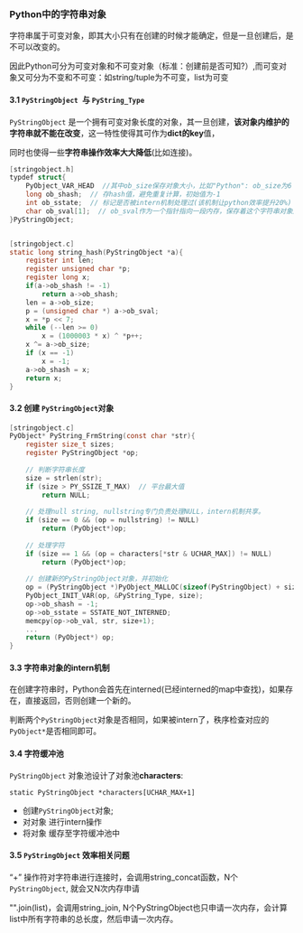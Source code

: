 ### Python中的字符串对象

字符串属于可变对象，即其大小只有在创建的时候才能确定，但是一旦创建后，是不可以改变的。

因此Python可分为可变对象和不可变对象（标准：创建前是否可知?）,而可变对象又可分为不变和不可变：如string/tuple为不可变，list为可变

#### 3.1 `PyStringObject `与 `PyString_Type`

`PyStringObject` 是一个拥有可变对象长度的对象，其一旦创建，**该对象内维护的字符串就不能在改变**，这一特性使得其可作为**dict的key**值，

同时也使得一些**字符串操作效率大大降低**(比如连接)。

```c
[stringobject.h]
typdef struct{
	PyObject_VAR_HEAD  //其中ob_size保存对象大小，比如"Python": ob_size为6
	long ob_shash;  // 存hash值，避免重复计算，初始值为-1
	int ob_sstate;  // 标记是否被intern机制处理过(该机制让python效率提升20%)
	char ob_sval[1];  // ob_sval作为一个指针指向一段内存，保存着这个字符串对象所维护的实际字符串, 必须满足ob_sval[ob_size] = '\0';
}PyStringObject;


[stringobject.c]
static long string_hash(PyStringObject *a){
    register int len;
    register unsigned char *p;
    register long x;
    if(a->ob_shash != -1) 
        return a->ob_shash;
    len = a->ob_size;
    p = (unsigned char *) a->ob_sval;
    x = *p << 7;
    while (--len >= 0)
        x = (1000003 * x) ^ *p++;
    x ^= a->ob_size;
    if (x == -1)
        x = -1;
    a->ob_shash = x;
    return x;
}
```

#### 3.2 创建 `PyStringObject`对象

```c
[stringobject.c]
PyObject* PyString_FrmString(const char *str){
	register size_t sizes;
    register PyStringObject *op;
    
    // 判断字符串长度
    size = strlen(str);
    if (size > PY_SSIZE_T_MAX)  // 平台最大值
        return NULL;
    
    // 处理null string, nullstring专门负责处理NULL，intern机制共享。
    if (size == 0 && (op = nullstring) != NULL)
        return (PyObject*)op;
    
    // 处理字符
    if (size == 1 && (op = characters[*str & UCHAR_MAX]) != NULL)
        return (PyObject*)op;
    
    // 创建新的PyStringObject对象，并初始化
    op = (PyStringObject *)PyObject_MALLOC(sizeof(PyStringObject) + size);
    PyObject_INIT_VAR(op, &PyString_Type, size);
    op->ob_shash = -1;
    op->ob_sstate = SSTATE_NOT_INTERNED;
    memcpy(op->ob_val, str, size+1);
    ...
    return (PyObject*) op;
}
```

#### 3.3 字符串对象的intern机制

在创建字符串时，Python会首先在interned(已经interned的map中查找)，如果存在，直接返回，否则创建一个新的。

判断两个`PyStringObject`对象是否相同，如果被intern了，秩序检查对应的`PyObject*`是否相同即可。

#### 3.4 字符缓冲池

`PyStringObject` 对象池设计了对象池**characters**:

`static PyStringObject *characters[UCHAR_MAX+1]`

- 创建`PyStringObject`对象<string P>;
- 对对象<string p> 进行intern操作
- 将对象<string P> 缓存至字符缓冲池中

#### 3.5 `PyStringObject` 效率相关问题

“+” 操作符对字符串进行连接时，会调用string_concat函数，N个`PyStringObject`, 就会又N次内存申请

"".join(list)，会调用string_join,  N个PyStringObject也只申请一次内存，会计算list中所有字符串的总长度，然后申请一次内存。























































